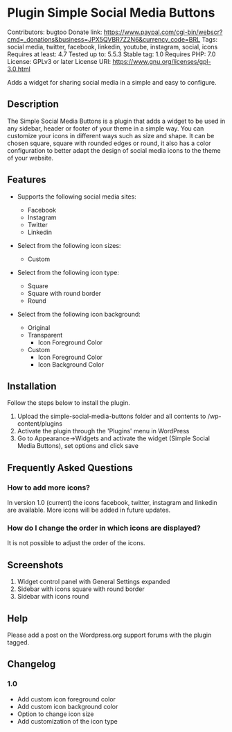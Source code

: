 # Plugin Simple Social Media Buttons #
Contributors: bugtoo
Donate link: https://www.paypal.com/cgi-bin/webscr?cmd=_donations&business=JPX5QVBR7Z2N6&currency_code=BRL
Tags: social media, twitter, facebook, linkedin, youtube, instagram, social, icons
Requires at least: 4.7
Tested up to: 5.5.3
Stable tag: 1.0
Requires PHP: 7.0
License: GPLv3 or later
License URI: https://www.gnu.org/licenses/gpl-3.0.html

Adds a widget for sharing social media in a simple and easy to configure.

## Description ##

The Simple Social Media Buttons is a plugin that adds a widget to be used in any sidebar, header or footer of your theme in a simple way. You can customize your icons in different ways such as size and shape. It can be chosen square, square with rounded edges or round, it also has a color configuration to better adapt the design of social media icons to the theme of your website.

## Features ##

* Supports the following social media sites:
	* Facebook
	* Instagram
	* Twitter
	* Linkedin

* Select from the following icon sizes:
	* Custom

* Select from the following icon type:
	* Square
    * Square with round border
    * Round

* Select from the following icon background:
	* Original
    * Transparent
        * Icon Foreground Color
    * Custom
        * Icon Foreground Color
        * Icon Background Color

## Installation ##

Follow the steps below to install the plugin.

1. Upload the simple-social-media-buttons folder and all contents to /wp-content/plugins
2. Activate the plugin through the 'Plugins' menu in WordPress
3. Go to Appearance->Widgets and activate the widget (Simple Social Media Buttons), set options and click save

## Frequently Asked Questions ##

### How to add more icons? ### 
In version 1.0 (current) the icons facebook, twitter, instagram and linkedin are available. More icons will be added in future updates.

### How do I change the order in which icons are displayed? ### 
It is not possible to adjust the order of the icons.

## Screenshots ##
1. Widget control panel with General Settings expanded
2. Sidebar with icons square with round border
3. Sidebar with icons round

## Help ##

Please add a post on the Wordpress.org support forums with the plugin tagged.

## Changelog ##

### 1.0 ###
* Add custom icon foreground color
* Add custom icon background color
* Option to change icon size
* Add customization of the icon type